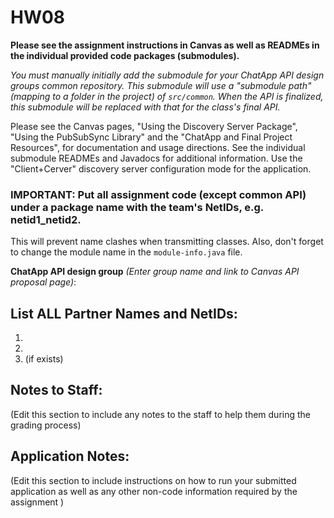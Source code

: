 # HW08

**Please see the assignment instructions in Canvas as well as READMEs in the individual provided code packages (submodules).** 

*You must manually initially add the submodule for your ChatApp API design groups common repository.   This submodule will use a "submodule path" (mapping to a folder in the project) of <code>src/common</code>.  When the API is finalized, this submodule will be replaced with that for the class's final API.* 

Please see the Canvas pages, "Using the Discovery Server Package", "Using the PubSubSync Library" and the "ChatApp and Final Project Resources", for documentation and usage directions.  See the individual submodule READMEs and Javadocs for additional information.   Use the "Client+Cerver" discovery server configuration mode for the application.

### IMPORTANT: Put all assignment code (except common API) under a package name with the team's NetIDs, e.g. netid1_netid2.

This will prevent name clashes when transmitting classes.   Also, don't forget to change the module name in the <code>module-info.java</code> file.

**ChatApp API design group** *(Enter group name and link to Canvas API proposal page)*:

## List ALL Partner Names and NetIDs:
1. 
1. 
1. (if exists)

## Notes to Staff:
(Edit this section to include any notes to the staff to help them during the grading process)


## Application Notes:
(Edit this section to include instructions on how to run your submitted application as well as 
any other non-code information required by the assignment )




